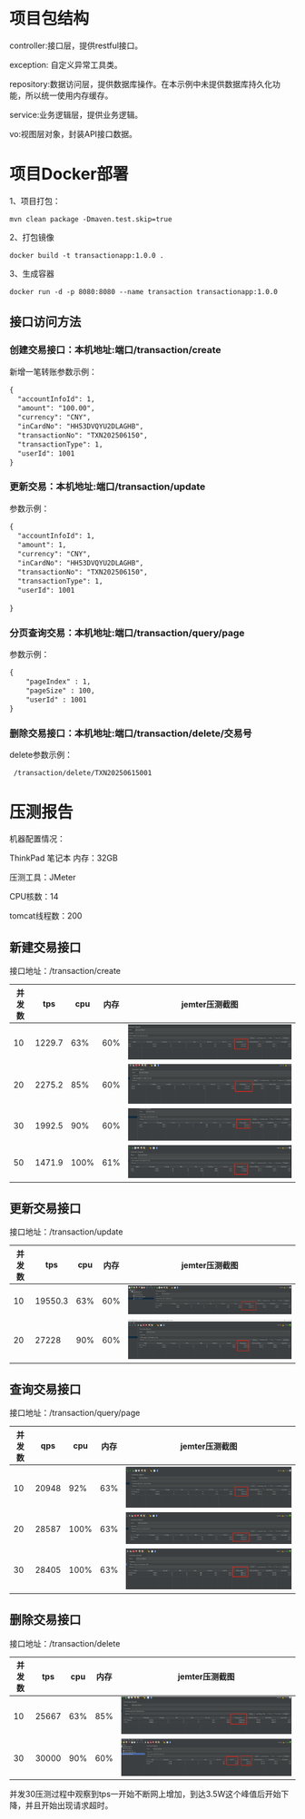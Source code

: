 # 项目包结构

controller:接口层，提供restful接口。

exception: 自定义异常工具类。

repository:数据访问层，提供数据库操作。在本示例中未提供数据库持久化功能，所以统一使用内存缓存。

service:业务逻辑层，提供业务逻辑。

vo:视图层对象，封装API接口数据。

# 项目Docker部署
1、项目打包：

```
mvn clean package -Dmaven.test.skip=true
```
2、打包镜像

````
docker build -t transactionapp:1.0.0 .
````
3、生成容器
````
docker run -d -p 8080:8080 --name transaction transactionapp:1.0.0
````

## 接口访问方法

### 创建交易接口：本机地址:端口/transaction/create

新增一笔转账参数示例：
````
{
  "accountInfoId": 1,
  "amount": "100.00",
  "currency": "CNY",
  "inCardNo": "HH53DVQYU2DLAGHB",
  "transactionNo": "TXN202506150",
  "transactionType": 1,
  "userId": 1001
}
````

### 更新交易：本机地址:端口/transaction/update

参数示例：

````
{
  "accountInfoId": 1,
  "amount": 1,
  "currency": "CNY",
  "inCardNo": "HH53DVQYU2DLAGHB",
  "transactionNo": "TXN202506150",
  "transactionType": 1,
  "userId": 1001
  
}

````

### 分页查询交易：本机地址:端口/transaction/query/page

参数示例：

````
{
    "pageIndex" : 1,
    "pageSize" : 100,
    "userId" : 1001
}
````

### 删除交易接口：本机地址:端口/transaction/delete/交易号

delete参数示例：
```
 /transaction/delete/TXN20250615001
```

# 压测报告

机器配置情况：

ThinkPad 笔记本
内存：32GB

压测工具：JMeter

CPU核数：14

tomcat线程数：200


## 新建交易接口
接口地址：/transaction/create

| 并发数 | tps    | cpu  | 内存| jemter压测截图              |
|-----|--------|------|-----|-------------------------|
| 10  | 1229.7 | 63%  | 60% | ![img_3.png](img_3.png) |
| 20  | 2275.2 | 85%  | 60% | ![img_4.png](img_4.png) |
| 30  | 1992.5 | 90%  | 60% | ![img_5.png](img_5.png) |
| 50  | 1471.9 | 100% | 61% | ![img_6.png](img_6.png) |


## 更新交易接口
接口地址：/transaction/update

| 并发数 | tps     | cpu | 内存| jemter压测截图              |
|-----|---------|-----|-----|-------------------------|
| 10  | 19550.3 | 63% | 60% | ![img_7.png](img_7.png)|
| 20  | 27228   | 90% | 60% | ![img_8.png](img_8.png) |

## 查询交易接口

接口地址：/transaction/query/page

| 并发数 | qps   | cpu  | 内存  | jemter压测截图              |
|-----|-------|------|-----|-------------------------|
| 10  | 20948 | 92%  | 63% | ![img_9.png](img_9.png) |
| 20  | 28587 | 100% | 63% | ![img_10.png](img_10.png)|
| 30  | 28405   | 100% | 63% | ![img_11.png](img_11.png)|

## 删除交易接口

接口地址：/transaction/delete

| 并发数 | tps   | cpu | 内存  | jemter压测截图              |
|-----|-------|-----|-----|-------------------------|
| 10  | 25667 | 63% | 85% | ![img_12.png](img_12.png)|
| 30  | 30000 | 90% | 60% | ![img_13.png](img_13.png) |

并发30压测过程中观察到tps一开始不断网上增加，到达3.5W这个峰值后开始下降，并且开始出现请求超时。

